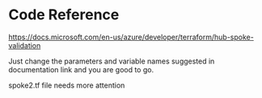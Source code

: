 # Code Reference

https://docs.microsoft.com/en-us/azure/developer/terraform/hub-spoke-validation


Just change the parameters and variable names suggested in documentation link and you are good to go.

spoke2.tf file needs more attention
